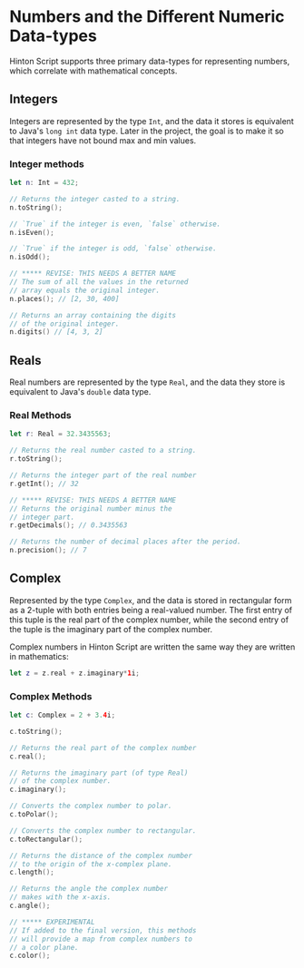 # Numbers and the Different Numeric Data-types
Hinton Script supports three primary data-types for representing numbers, which correlate with mathematical concepts.

## Integers
Integers are represented by the type `Int`, and the data it stores is equivalent to Java's `long int` data type. Later in the project, the goal is to make it so that integers have not bound max and min values.

### Integer methods
```swift
let n: Int = 432;

// Returns the integer casted to a string.
n.toString();

// `True` if the integer is even, `false` otherwise.
n.isEven();

// `True` if the integer is odd, `false` otherwise.
n.isOdd();

// ***** REVISE: THIS NEEDS A BETTER NAME
// The sum of all the values in the returned
// array equals the original integer.
n.places(); // [2, 30, 400]

// Returns an array containing the digits
// of the original integer.
n.digits() // [4, 3, 2]
```


## Reals
Real numbers are represented by the type `Real`, and the data they store is equivalent to Java's `double` data type.

### Real Methods
```swift
let r: Real = 32.3435563;

// Returns the real number casted to a string.
r.toString();

// Returns the integer part of the real number
r.getInt(); // 32

// ***** REVISE: THIS NEEDS A BETTER NAME
// Returns the original number minus the
// integer part.
r.getDecimals(); // 0.3435563

// Returns the number of decimal places after the period.
n.precision(); // 7
```


## Complex
Represented by the type `Complex`, and the data is stored in rectangular form as a 2-tuple with both entries being a real-valued number. The first entry of this tuple is the real part of the complex number, while the second entry of the tuple is the imaginary part of the complex number.

Complex numbers in Hinton Script are written the same way they are written in mathematics:
```swift
let z = z.real + z.imaginary*1i;
```

### Complex Methods
```swift
let c: Complex = 2 + 3.4i;

c.toString();

// Returns the real part of the complex number
c.real();

// Returns the imaginary part (of type Real)
// of the complex number.
c.imaginary();

// Converts the complex number to polar.
c.toPolar();

// Converts the complex number to rectangular.
c.toRectangular();

// Returns the distance of the complex number
// to the origin of the x-complex plane.
c.length();

// Returns the angle the complex number
// makes with the x-axis.
c.angle();

// ***** EXPERIMENTAL
// If added to the final version, this methods
// will provide a map from complex numbers to
// a color plane.
c.color();
```